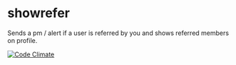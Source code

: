 # showrefer
Sends a pm / alert if a user is referred by you and shows referred members on profile.

[![Code Climate](https://codeclimate.com/github/leefish/showrefer/badges/gpa.svg)](https://codeclimate.com/github/leefish/showrefer)
